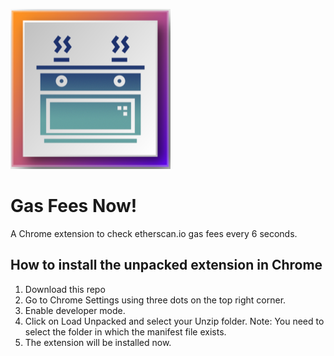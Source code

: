![logo](https://github.com/onorbumbum/gas_fee_checker_chrome_extension/blob/main/images/logo-256.png?raw=true)

# Gas Fees Now! 
A Chrome extension to check etherscan.io gas fees every 6 seconds.

## How to install the unpacked extension in Chrome
1. Download this repo
2. Go to Chrome Settings using three dots on the top right corner.
3. Enable developer mode.
4. Click on Load Unpacked and select your Unzip folder. Note: You need to select the folder in which the manifest file exists.
5. The extension will be installed now.
